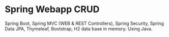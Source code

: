 # Spring Webapp CRUD

Spring Boot, Spring MVC (WEB & REST Controllers), Spring Security, Spring Data JPA, Thymeleaf, Bootstrap, H2 data base in memory. Using Java.
